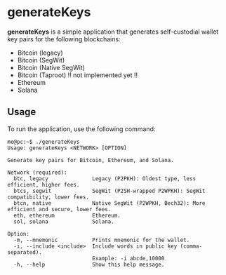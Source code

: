# generateKeys

**generateKeys** is a simple application that generates self-custodial wallet key pairs for the following blockchains:

- Bitcoin (legacy)
- Bitcoin (SegWit)
- Bitcoin (Native SegWit)
- Bitcoin (Taproot) !! not implemented yet !!
- Ethereum
- Solana

## Usage

To run the application, use the following command:

```
me@pc:~$ ./generateKeys
Usage: generateKeys <NETWORK> [OPTION]

Generate key pairs for Bitcoin, Ethereum, and Solana.

Network (required):
  btc, legacy              Legacy (P2PKH): Oldest type, less efficient, higher fees.
  btcs, segwit             SegWit (P2SH-wrapped P2WPKH): SegWit compatibility, lower fees.
  btcn, native             Native SegWit (P2WPKH, Bech32): More efficient and secure, lower fees.
  eth, ethereum            Ethereum.
  sol, solana              Solana.

Option:
  -m, --mnemonic           Prints mnemonic for the wallet.
  -i, --include <include>  Include words in public key (comma-separated).
                           Example: -i abcde,10000
  -h, --help               Show this help message.
```
